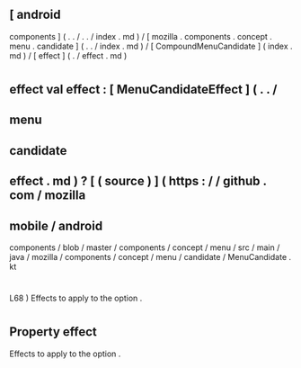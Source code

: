 [
android
-
components
]
(
.
.
/
.
.
/
index
.
md
)
/
[
mozilla
.
components
.
concept
.
menu
.
candidate
]
(
.
.
/
index
.
md
)
/
[
CompoundMenuCandidate
]
(
index
.
md
)
/
[
effect
]
(
.
/
effect
.
md
)
#
effect
val
effect
:
[
MenuCandidateEffect
]
(
.
.
/
-
menu
-
candidate
-
effect
.
md
)
?
[
(
source
)
]
(
https
:
/
/
github
.
com
/
mozilla
-
mobile
/
android
-
components
/
blob
/
master
/
components
/
concept
/
menu
/
src
/
main
/
java
/
mozilla
/
components
/
concept
/
menu
/
candidate
/
MenuCandidate
.
kt
#
L68
)
Effects
to
apply
to
the
option
.
#
#
#
Property
effect
-
Effects
to
apply
to
the
option
.
